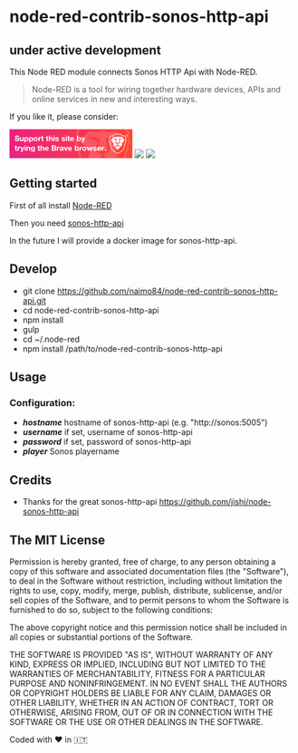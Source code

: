 # node-red-contrib-sonos-http-api

## under active development

This Node RED module connects Sonos HTTP Api with Node-RED.

> Node-RED is a tool for wiring together hardware devices, APIs and online services in new and interesting ways.

If you like it, please consider:

<a target="blank" href="https://brave.com/nai412"><img src="./examples/support_banner.png"/></a>
<a target="blank" href="https://paypal.me/NeumannBenjamin"><img src="https://img.shields.io/badge/Donate-PayPal-blue.svg"/></a>
<a target="blank" href="https://blockchain.info/payment_request?address=3KDjCmXsGFYawmycXRsVwfFbphog117N8P"><img src="https://img.shields.io/badge/Donate-Bitcoin-green.svg"/></a> 

## Getting started

First of all install [Node-RED](http://nodered.org/docs/getting-started/installation)

Then you need [sonos-http-api](https://github.com/jishi/node-sonos-http-api)

In the future I will provide a docker image for sonos-http-api.

## Develop

* git clone https://github.com/naimo84/node-red-contrib-sonos-http-api.git
* cd node-red-contrib-sonos-http-api
* npm install
* gulp
* cd ~/.node-red 
* npm install /path/to/node-red-contrib-sonos-http-api

## Usage

### Configuration:
- ***hostname*** hostname of sonos-http-api (e.g. "http://sonos:5005")
- ***username*** if set, username of sonos-http-api 
- ***password*** if set, password of sonos-http-api 
- ***player*** Sonos playername 

## Credits
* Thanks for the great sonos-http-api https://github.com/jishi/node-sonos-http-api

## The MIT License
Permission is hereby granted, free of charge, to any person obtaining a copy
of this software and associated documentation files (the "Software"), to deal in the Software without restriction, including without limitation the rights to use, copy, modify, merge, publish, distribute, sublicense, and/or sell copies of the Software, and to permit persons to whom the Software is furnished to do so, subject to the following conditions:

The above copyright notice and this permission notice shall be included in
all copies or substantial portions of the Software.

THE SOFTWARE IS PROVIDED "AS IS", WITHOUT WARRANTY OF ANY KIND, EXPRESS OR IMPLIED, INCLUDING BUT NOT LIMITED TO THE WARRANTIES OF MERCHANTABILITY, FITNESS FOR A PARTICULAR PURPOSE AND NONINFRINGEMENT. IN NO EVENT SHALL THE
AUTHORS OR COPYRIGHT HOLDERS BE LIABLE FOR ANY CLAIM, DAMAGES OR OTHER LIABILITY, WHETHER IN AN ACTION OF CONTRACT, TORT OR OTHERWISE, ARISING FROM, OUT OF OR IN CONNECTION WITH THE SOFTWARE OR THE USE OR OTHER DEALINGS IN THE SOFTWARE.

Coded with :heart: in :it:




